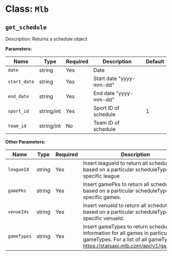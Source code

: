 ﻿Class: `Mlb`
===================

`get_schedule`
----------

Description: Returns a schedule object

**Parameters:**

| Name       | Type      | Required | Description                         | Default
| ---------- | --------- | -------- | ----------------------------------- | -------
| `date` | string | Yes      | Date |
| `start_date` | string | Yes      | Start date "yyyy-mm-dd" |
| `end_date` | string | Yes      | End date "yyyy-mm-dd" |
| `sport_id` | string/int | Yes      | Sport ID of schedule | 1
| `team_id` | string/int | No      | Team ID of schedule |

**Other Parameters:**

| Name       | Type      | Required | Description                         | Default
| ---------- | --------- | -------- | ----------------------------------- | -------
| `leagueId` | string | Yes      | Insert leagueId to return all schedules based on a particular scheduleType for a specific league |
| `gamePks` | string | Yes      | Insert gamePks to return all schedules based on a particular scheduleType for specific games. |
| `venueIds` | string | Yes      | Insert venueId to return all schedules based on a particular scheduleType for a specific venueId. |
| `gameTypes` | string | Yes      | Insert gameTypes to return schedule information for all games in particular gameTypes. For a list of all gameTypes: https://statsapi.mlb.com/api/v1/gameTypes |

